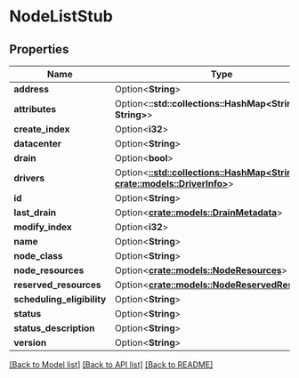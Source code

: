 # NodeListStub

## Properties

Name | Type | Description | Notes
------------ | ------------- | ------------- | -------------
**address** | Option<**String**> |  | [optional]
**attributes** | Option<**::std::collections::HashMap<String, String>**> |  | [optional]
**create_index** | Option<**i32**> |  | [optional]
**datacenter** | Option<**String**> |  | [optional]
**drain** | Option<**bool**> |  | [optional]
**drivers** | Option<[**::std::collections::HashMap<String, crate::models::DriverInfo>**](DriverInfo.md)> |  | [optional]
**id** | Option<**String**> |  | [optional]
**last_drain** | Option<[**crate::models::DrainMetadata**](DrainMetadata.md)> |  | [optional]
**modify_index** | Option<**i32**> |  | [optional]
**name** | Option<**String**> |  | [optional]
**node_class** | Option<**String**> |  | [optional]
**node_resources** | Option<[**crate::models::NodeResources**](NodeResources.md)> |  | [optional]
**reserved_resources** | Option<[**crate::models::NodeReservedResources**](NodeReservedResources.md)> |  | [optional]
**scheduling_eligibility** | Option<**String**> |  | [optional]
**status** | Option<**String**> |  | [optional]
**status_description** | Option<**String**> |  | [optional]
**version** | Option<**String**> |  | [optional]

[[Back to Model list]](../README.md#documentation-for-models) [[Back to API list]](../README.md#documentation-for-api-endpoints) [[Back to README]](../README.md)


